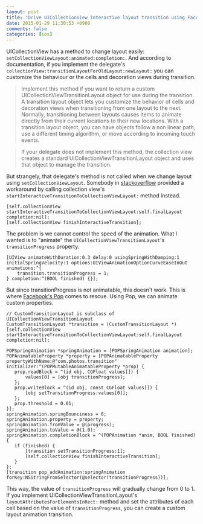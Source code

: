 ```yaml
---
layout: post
title: "Drive UICollectionView interactive layout transition using Facebook's Pop"
date: 2015-01-29 11:30:53 +0900
comments: false
categories: [ios]
---
```


UICollectionView has a method to change layout easily: `setCollectionViewLayout:animated:completion:`. And according to documentation, if you implement the delegate's `collectionView:transitionLayoutForOldLayout:newLayout:` you can customize the behaviour or the cells and decoration views during transition.

<!-- more -->

> Implement this method if you want to return a custom UICollectionViewTransitionLayout object for use during the transition. A transition layout object lets you customize the behavior of cells and decoration views when transitioning from one layout to the next. Normally, transitioning between layouts causes items to animate directly from their current locations to their new locations. With a transition layout object, you can have objects follow a non linear path, use a different timing algorithm, or move according to incoming touch events.

> If your delegate does not implement this method, the collection view creates a standard UICollectionViewTransitionLayout object and uses that object to manage the transition.

But strangely, that delegate's method is not called when we change layout using `setCollectionViewLayout`. Somebody in [stackoverflow](http://stackoverflow.com/a/23009119/401544) provided a workaround by calling collection view's `startInteractiveTransitionToCollectionViewLayout:` method instead.

```objc
[self.collectionView startInteractiveTransitionToCollectionViewLayout:self.finalLayout completion:nil];
[self.collectionView finishInteractiveTransition];
```

The problem is we cannot control the speed of the animation. What I wanted is to "animate" the `UICollectionViewTransitionLayout`'s `transitionProgress` property.

```objc
[UIView animateWithDuration:0.3 delay:0 usingSpringWithDamping:1 initialSpringVelocity:1 options:UIViewAnimationOptionCurveEaseInOut animations:^{
    transition.transitionProgress = 1;
} completion:^(BOOL finished) {}];    
```

But since transitionProgress is not animatable, this doesn't work. This is where [Facebook's Pop](https://github.com/facebook/pop) comes to rescue. Using Pop, we can animate custom properties.

```objc
// CustomTransitionLayout is subclass of UICollectionViewTransitionLayout
CustomTransitionLayout *transition = (CustomTransitionLayout *)[self.collectionView startInteractiveTransitionToCollectionViewLayout:self.finalLayout completion:nil];
	
POPSpringAnimation *springAnimation = [POPSpringAnimation animation];
POPAnimatableProperty *property = [POPAnimatableProperty propertyWithName:@"com.photos.transition" initializer:^(POPMutableAnimatableProperty *prop) {
   prop.readBlock = ^(id obj, CGFloat values[]) {
       values[0] = [obj transitionProgress];
   };
   prop.writeBlock = ^(id obj, const CGFloat values[]) {
       [obj setTransitionProgress:values[0]];
   };
   prop.threshold = 0.01;
}];
springAnimation.springBounciness = 8;
springAnimation.property = property;
springAnimation.fromValue = @(progress);
springAnimation.toValue = @(1.0);
springAnimation.completionBlock = ^(POPAnimation *anim, BOOL finished){
   if (finished) {
       [transition setTransitionProgress:1];
       [self.collectionView finishInteractiveTransition];
   }
};
[transition pop_addAnimation:springAnimation forKey:NSStringFromSelector(@selector(transitionProgress))];
```
    
This way, the value of `transitionProgress` will gradually change from 0 to 1. If you implement UICollectionViewTransitionLayout's `layoutAttributesForElementsInRect:` method and set the attributes of each cell based on the value of `transitionProgress`, you can create a custom layout animation transition.